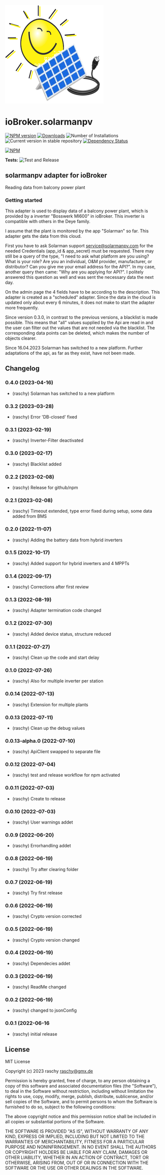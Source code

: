 ![Logo](admin/solarmanpv.png)
# ioBroker.solarmanpv

[![NPM version](https://img.shields.io/npm/v/iobroker.solarmanpv.svg)](https://www.npmjs.com/package/iobroker.solarmanpv)
[![Downloads](https://img.shields.io/npm/dm/iobroker.solarmanpv.svg)](https://www.npmjs.com/package/iobroker.solarmanpv)
![Number of Installations](https://iobroker.live/badges/solarmanpv-installed.svg)
![Current version in stable repository](https://iobroker.live/badges/solarmanpv-stable.svg)
[![Dependency Status](https://img.shields.io/david/raschy/iobroker.solarmanpv.svg)](https://david-dm.org/raschy/iobroker.solarmanpv)

[![NPM](https://nodei.co/npm/iobroker.solarmanpv.png?downloads=true)](https://nodei.co/npm/iobroker.solarmanpv/)

**Tests:** ![Test and Release](https://github.com/raschy/ioBroker.solarmanpv/workflows/Test%20and%20Release/badge.svg)

## solarmanpv adapter for ioBroker

Reading data from balcony power plant


### Getting started

This adapter is used to display data of a balcony power plant, which 
is provided by a inverter "Bosswerk MI600" in ioBroker. This inverter 
is compatible with others in the Deye family.

I assume that the plant is monitored by the app "Solarman" so far. 
This adapter gets the data from this cloud.

First you have to ask Solarman support <service@solarmanpv.com> for 
the needed Credentials (app_id & app_secret) must be requested.
There may still be a query of the type, "I need to ask what platform 
are you using? What is your role? Are you an individual, O&M provider, 
manufacturer, or distributor? Can you give me your email address for 
the API?". In my case, another query then came: "Why are you applying 
for API?". I politely answered this question as well and was sent the 
necessary data the next day.

On the admin page the 4 fields  have to be according to the description. 
This adapter is created as a "scheduled" adapter. 
Since the data in the cloud is updated only about every 6 minutes, 
it does not make to start the adapter more frequently.

Since version 0.3.0, in contrast to the previous versions, a blacklist 
is made possible. This means that "all" values supplied by the Api are 
read in and the user can filter out the values that are not needed via 
the blacklist. The corresponding data points can be deleted, which 
makes the number of objects clearer.

Since 16.04.2023 Solarman has switched to a new platform. Further 
adaptations of the api, as far as they exist, have not been made.

## Changelog
<!--
	Placeholder for the next version (at the beginning of the line):
	### **WORK IN PROGRESS**
-->
### 0.4.0 (2023-04-16)
* (raschy) Solarman has switched to a new platform

### 0.3.2 (2023-03-28)
* (raschy) Error 'DB-closed' fixed

### 0.3.1 (2023-02-19)
* (raschy) Inverter-Filter deactivated

### 0.3.0 (2023-02-17)
* (raschy) Blacklist added

### 0.2.2 (2023-02-08)
* (raschy) Release for github/npm

### 0.2.1 (2023-02-08)
* (raschy) Timeout extended, type error fixed during setup, some data added from BMS

### 0.2.0 (2022-11-07)
* (raschy) Adding the battery data from hybrid inverters

### 0.1.5 (2022-10-17)
* (raschy) Added support for hybrid inverters and 4 MPPTs

### 0.1.4 (2022-09-17)
* (raschy) Corrections after first review

### 0.1.3 (2022-08-19)
* (raschy) Adapter termination code changed

### 0.1.2 (2022-07-30)
* (raschy) Added device status, structure reduced

### 0.1.1 (2022-07-27)
* (raschy) Clean up the code and start delay

### 0.1.0 (2022-07-26)
* (raschy) Also for multiple inverter per station

### 0.0.14 (2022-07-13)
* (raschy) Extension for multiple plants

### 0.0.13 (2022-07-11)
* (raschy) Clean up the debug values

### 0.0.13-alpha.0 (2022-07-10)
* (raschy) ApiClient swapped to separate file

### 0.0.12 (2022-07-04)
* (raschy) test and release workflow for npm activated

### 0.0.11 (2022-07-03)
* (raschy) Create to release

### 0.0.10 (2022-07-03)
* (raschy) User warnings addet

### 0.0.9 (2022-06-20)
* (raschy) Errorhandling addet

### 0.0.8 (2022-06-19)
* (raschy) Try after clearing folder

### 0.0.7 (2022-06-19)
* (raschy) Try first release

### 0.0.6 (2022-06-19)
* (raschy) Crypto version corrected

### 0.0.5 (2022-06-19)
* (raschy) Crypto version changed

### 0.0.4 (2022-06-19)

* (raschy) Dependecies addet

### 0.0.3 (2022-06-19)

* (raschy) ReadMe changed

### 0.0.2 (2022-06-19)

* (raschy) changed to jsonConfig

### 0.0.1 (2022-06-16

* (raschy) initial release

## License
MIT License

Copyright (c) 2023 raschy <raschy@gmx.de>

Permission is hereby granted, free of charge, to any person obtaining a copy
of this software and associated documentation files (the "Software"), to deal
in the Software without restriction, including without limitation the rights
to use, copy, modify, merge, publish, distribute, sublicense, and/or sell
copies of the Software, and to permit persons to whom the Software is
furnished to do so, subject to the following conditions:

The above copyright notice and this permission notice shall be included in all
copies or substantial portions of the Software.

THE SOFTWARE IS PROVIDED "AS IS", WITHOUT WARRANTY OF ANY KIND, EXPRESS OR
IMPLIED, INCLUDING BUT NOT LIMITED TO THE WARRANTIES OF MERCHANTABILITY,
FITNESS FOR A PARTICULAR PURPOSE AND NONINFRINGEMENT. IN NO EVENT SHALL THE
AUTHORS OR COPYRIGHT HOLDERS BE LIABLE FOR ANY CLAIM, DAMAGES OR OTHER
LIABILITY, WHETHER IN AN ACTION OF CONTRACT, TORT OR OTHERWISE, ARISING FROM,
OUT OF OR IN CONNECTION WITH THE SOFTWARE OR THE USE OR OTHER DEALINGS IN THE
SOFTWARE.